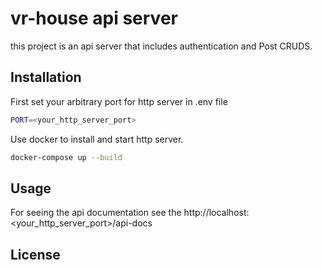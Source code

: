 
# vr-house api server

this project is an api server that includes authentication and Post CRUDS.

## Installation
First set your arbitrary port for http server in .env file
```bash
PORT=<your_http_server_port>
```

Use docker to install and start http server.

```bash
docker-compose up --build
```

## Usage
For seeing the api documentation see the http://localhost:<your_http_server_port>/api-docs


## License

